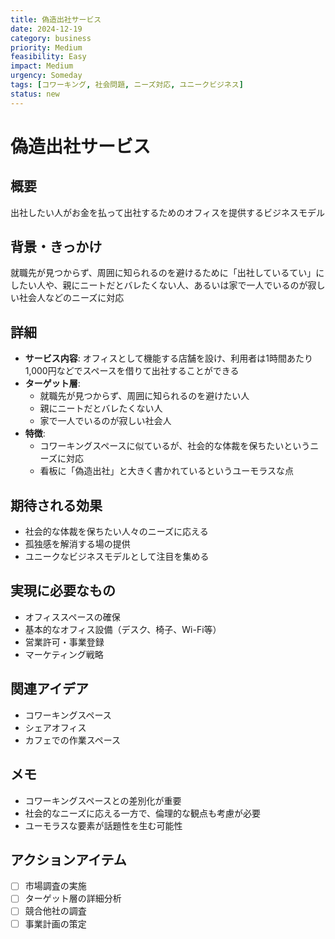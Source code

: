 ```yaml
---
title: 偽造出社サービス
date: 2024-12-19
category: business
priority: Medium
feasibility: Easy
impact: Medium
urgency: Someday
tags: [コワーキング, 社会問題, ニーズ対応, ユニークビジネス]
status: new
---
```


# 偽造出社サービス

## 概要
出社したい人がお金を払って出社するためのオフィスを提供するビジネスモデル

## 背景・きっかけ
就職先が見つからず、周囲に知られるのを避けるために「出社しているてい」にしたい人や、親にニートだとバレたくない人、あるいは家で一人でいるのが寂しい社会人などのニーズに対応

## 詳細
- **サービス内容**: オフィスとして機能する店舗を設け、利用者は1時間あたり1,000円などでスペースを借りて出社することができる
- **ターゲット層**: 
  - 就職先が見つからず、周囲に知られるのを避けたい人
  - 親にニートだとバレたくない人
  - 家で一人でいるのが寂しい社会人
- **特徴**: 
  - コワーキングスペースに似ているが、社会的な体裁を保ちたいというニーズに対応
  - 看板に「偽造出社」と大きく書かれているというユーモラスな点

## 期待される効果
- 社会的な体裁を保ちたい人々のニーズに応える
- 孤独感を解消する場の提供
- ユニークなビジネスモデルとして注目を集める

## 実現に必要なもの
- オフィススペースの確保
- 基本的なオフィス設備（デスク、椅子、Wi-Fi等）
- 営業許可・事業登録
- マーケティング戦略

## 関連アイデア
- コワーキングスペース
- シェアオフィス
- カフェでの作業スペース

## メモ
- コワーキングスペースとの差別化が重要
- 社会的なニーズに応える一方で、倫理的な観点も考慮が必要
- ユーモラスな要素が話題性を生む可能性

## アクションアイテム
- [ ] 市場調査の実施
- [ ] ターゲット層の詳細分析
- [ ] 競合他社の調査
- [ ] 事業計画の策定